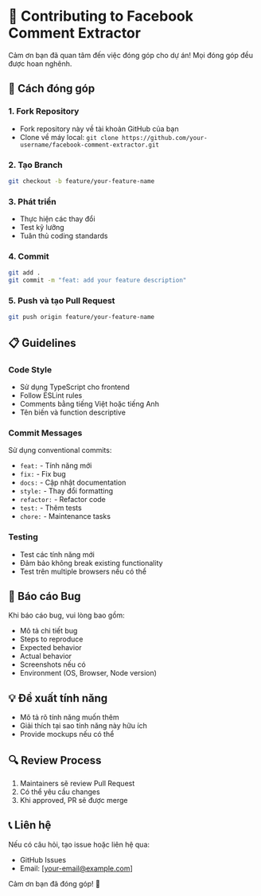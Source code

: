 # 🤝 Contributing to Facebook Comment Extractor

Cảm ơn bạn đã quan tâm đến việc đóng góp cho dự án! Mọi đóng góp đều được hoan nghênh.

## 🚀 Cách đóng góp

### 1. Fork Repository

- Fork repository này về tài khoản GitHub của bạn
- Clone về máy local: `git clone https://github.com/your-username/facebook-comment-extractor.git`

### 2. Tạo Branch

```bash
git checkout -b feature/your-feature-name
```

### 3. Phát triển

- Thực hiện các thay đổi
- Test kỹ lưỡng
- Tuân thủ coding standards

### 4. Commit

```bash
git add .
git commit -m "feat: add your feature description"
```

### 5. Push và tạo Pull Request

```bash
git push origin feature/your-feature-name
```

## 📋 Guidelines

### Code Style

- Sử dụng TypeScript cho frontend
- Follow ESLint rules
- Comments bằng tiếng Việt hoặc tiếng Anh
- Tên biến và function descriptive

### Commit Messages

Sử dụng conventional commits:

- `feat:` - Tính năng mới
- `fix:` - Fix bug
- `docs:` - Cập nhật documentation
- `style:` - Thay đổi formatting
- `refactor:` - Refactor code
- `test:` - Thêm tests
- `chore:` - Maintenance tasks

### Testing

- Test các tính năng mới
- Đảm bảo không break existing functionality
- Test trên multiple browsers nếu có thể

## 🐛 Báo cáo Bug

Khi báo cáo bug, vui lòng bao gồm:

- Mô tả chi tiết bug
- Steps to reproduce
- Expected behavior
- Actual behavior
- Screenshots nếu có
- Environment (OS, Browser, Node version)

## 💡 Đề xuất tính năng

- Mô tả rõ tính năng muốn thêm
- Giải thích tại sao tính năng này hữu ích
- Provide mockups nếu có thể

## 🔍 Review Process

1. Maintainers sẽ review Pull Request
2. Có thể yêu cầu changes
3. Khi approved, PR sẽ được merge

## 📞 Liên hệ

Nếu có câu hỏi, tạo issue hoặc liên hệ qua:

- GitHub Issues
- Email: [your-email@example.com]

Cảm ơn bạn đã đóng góp! 🎉
